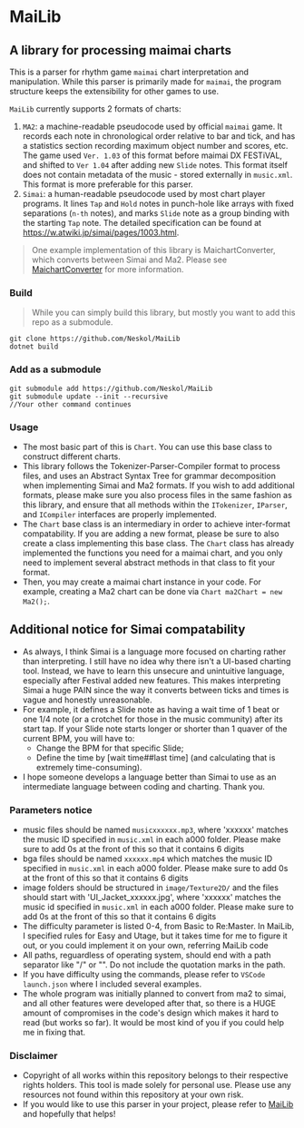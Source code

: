 # MaiLib

## A library for processing maimai charts

This is a parser for rhythm game `maimai` chart interpretation and manipulation. While this parser is primarily made for
`maimai`, the program structure keeps the extensibility for other games to use.

`MaiLib` currently supports 2 formats of charts:

1. `MA2`: a machine-readable pseudocode used by official `maimai` game. It records each note in chronological order
   relative to bar and tick, and has a statistics section recording maximum object number and scores, etc. The game used
   `Ver. 1.03` of this format before maimai DX FESTiVAL, and shifted to `Ver 1.04` after adding new `Slide` notes. This
   format itself does not contain metadata of the music - stored externally in `music.xml`. This format is more
   preferable for this parser.
2. `Simai`: a human-readable pseudocode used by most chart player programs. It lines `Tap` and `Hold` notes in
   punch-hole like arrays with fixed separations (`n-th` notes), and marks `Slide` note as a group binding with the
   starting `Tap` note. The detailed specification can be found at https://w.atwiki.jp/simai/pages/1003.html.

> One example implementation of this library is MaichartConverter, which converts between Simai and Ma2. Please
> see [MaichartConverter](https://github.com/Neskol/MaichartConverter) for more information.

### Build

> While you can simply build this library, but mostly you want to add this repo as a submodule.

    git clone https://github.com/Neskol/MaiLib
    dotnet build

### Add as a submodule

    git submodule add https://github.com/Neskol/MaiLib
    git submodule update --init --recursive
    //Your other command continues

### Usage

- The most basic part of this is `Chart`. You can use this base class to construct different charts.
- This library follows the Tokenizer-Parser-Compiler format to process files, and uses an Abstract Syntax Tree for
  grammar
  decomposition when implementing Simai and Ma2 formats. If you wish to add additional formats, please make sure you
  also process files in the same fashion as this library, and ensure that all methods within
  the `ITokenizer`, `IParser`,
  and `ICompiler` interfaces are properly implemented.
- The `Chart` base class is an intermediary in order to achieve inter-format compatability. If you are adding a new
  format,
  please be sure to also create a class implementing this base class. The `Chart` class has already implemented the
  functions
  you need for a maimai chart, and you only need to implement several abstract methods in that class to fit your
  format.
- Then, you may create a maimai chart instance in your code. For example, creating a Ma2 chart can be done
  via `Chart ma2Chart = new Ma2();`.

## Additional notice for Simai compatability

- As always, I think Simai is a language more focused on charting rather than interpreting. I still have no idea why
  there isn't a UI-based charting tool. Instead, we have to learn this unsecure and unintuitive language, especially
  after
  Festival added new features. This makes interpreting Simai a huge PAIN since the way it converts between ticks and
  times is vague and honestly unreasonable.
- For example, it defines a Slide note as having a wait time of 1 beat or one 1/4 note (or a crotchet for those in the
  music community)
  after its start tap. If your Slide note starts longer or shorter than 1 quaver of the current BPM, you will have to:
    * Change the BPM for that specific Slide;
    * Define the time by [wait time##last time] (and calculating that is extremely time-consuming).
- I hope someone develops a language better than Simai to use as an intermediate language between coding and charting.
  Thank you.

### Parameters notice

- music files should be named `musicxxxxxx.mp3`, where 'xxxxxx' matches the music ID specified in `music.xml` in each
  a000
  folder. Please make sure to add 0s at the front of this so that it contains 6 digits
- bga files should be named `xxxxxx.mp4` which matches the music ID specified in `music.xml` in each a000 folder. Please
  make sure to add 0s at the front of this so that it contains 6 digits
- image folders should be structured in `image/Texture2D/` and the files should start with 'UI_Jacket_xxxxxx.jpg', where
  'xxxxxx' matches the music id specified in `music.xml` in each a000 folder. Please make sure to add 0s at the front of
  this so that it contains 6 digits
- The difficulty parameter is listed 0-4, from Basic to Re:Master. In MaiLib, I specified rules for Easy and Utage, but
  it
  takes time for me to figure it out, or you could implement it on your own, referring MaiLib code
- All paths, reguardless of operating system, should end with a path separator like "/" or "\". Do not include the
  quotation marks in the path.
- If you have difficulty using the commands, please refer to `VSCode launch.json` where I included several examples.
- The whole program was initially planned to convert from ma2 to simai, and all other features were developed after
  that,
  so there is a HUGE amount of compromises in the code's design which makes it hard to read (but works so far). It would
  be
  most kind of you if you could help me in fixing that.

### Disclaimer

- Copyright of all works within this repository belongs to their respective rights holders. This tool is made solely for
  personal use. Please use any resources not found within this repository at your own risk.
- If you would like to use this parser in your project, please refer to [MaiLib](https://github.com/Neskol/MaiLib) and
  hopefully that helps!
